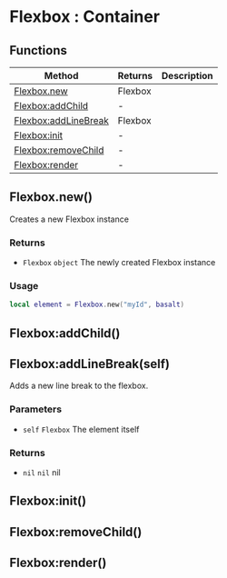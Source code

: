 # Flexbox : Container

## Functions

|Method|Returns|Description|
|---|---|---|
|[Flexbox.new](#Flexbox.new)|Flexbox|
|[Flexbox:addChild](#Flexbox:addChild)|-|
|[Flexbox:addLineBreak](#Flexbox:addLineBreak)|Flexbox|
|[Flexbox:init](#Flexbox:init)|-|
|[Flexbox:removeChild](#Flexbox:removeChild)|-|
|[Flexbox:render](#Flexbox:render)|-|

## Flexbox.new()
Creates a new Flexbox instance

### Returns
* `Flexbox` `object` The newly created Flexbox instance

### Usage
 ```lua
local element = Flexbox.new("myId", basalt)
```

## Flexbox:addChild()

## Flexbox:addLineBreak(self)
Adds a new line break to the flexbox.

### Parameters
* `self` `Flexbox` The element itself

### Returns
* `nil` `nil` nil

## Flexbox:init()

## Flexbox:removeChild()

## Flexbox:render()

